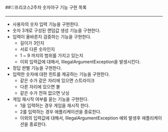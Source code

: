 ##⚾프리코스2주차 숫자야구 기능 구현 목록

---
- 사용자의 숫자 입력 기능을 구현한다.
- 숫자 3개로 구성된 랜덤값 생성 기능을 구현한다.
- 입력이 올바른지 검증하는 기능을 구현한다.
  - 길이가 3인지
  - 서로 다른 숫자인지
  - 1 ~ 9 까지의 범위를 가지고 있는지
  - 이외 입력값에 대해서, IllegalArgumentException을 발생시킨다.
- 정답 판별 기능을 구현한다.
- 입력한 숫자에 대한 힌트를 제공하는 기능을 구현한다.
  - 같은 수가 같은 자리에 있으면 스트라이크
  - 다른 자리에 있으면 볼
  - 같은 수가 전혀 없으면 낫싱
- 게임 재시작 여부를 묻는 기능을 구현한다.
  - 1을 입력하는 경우 게임을 재시작 한다.
  - 2를 입력하는 경우 애플리케이션을 종료한다.
  - 이외의 입력값에 대해서, IllegalArgumentException 예외 발생후 애플리케이션을 종료한다.

